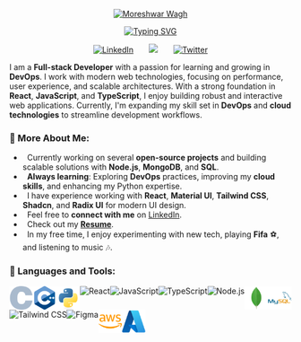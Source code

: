 <p align="center">
  <a href="https://github.com/MoreshwarWagh">
    <img src="https://avatars.githubusercontent.com/u/51285263?v=4" alt="Moreshwar Wagh" />
  </a>
</p>

<p align="center">
  <a href="#">
    <img src="https://readme-typing-svg.demolab.com?font=Fira+Code&duration=2500&pause=1000&color=F75D7E&center=true&random=true&width=435&lines=Full-stack+Developer;Learning+DevOps;React+and+JavaScript+Expert;Python+and+C++;Building+Innovative+Tech" alt="Typing SVG" />
  </a>
</p>

<!-- Social icons section -->
<p align="center">
  &#8287;&#8287;&#8287;&#8287;&#8287;
  <a href="https://www.linkedin.com/in/moreshwarwagh/"><img width="32px" alt="LinkedIn" title="LinkedIn" src="https://i.imgur.com/yRpa1dQ.png"/></a>
  &#8287;&#8287;&#8287;&#8287;&#8287;
  <a href="https://discordapp.com/users/moreshwarwagh" alt="Discord" title="Dev Community on Discord"><img width="32px" src="https://i.imgur.com/OViZO8J.png"/></a>
  &#8287;&#8287;&#8287;&#8287;&#8287;
  <a href="https://twitter.com/MoreshwarWagh"><img width="32px" alt="Twitter" title="Twitter" src="https://i.imgur.com/AixJgnm.png"/></a>
  &#8287;&#8287;&#8287;&#8287;&#8287;
</p>

I am a **Full-stack Developer** with a passion for learning and growing in **DevOps**. I work with modern web technologies, focusing on performance, user experience, and scalable architectures. With a strong foundation in **React**, **JavaScript**, and **TypeScript**, I enjoy building robust and interactive web applications. Currently, I'm expanding my skill set in **DevOps** and **cloud technologies** to streamline development workflows.

### 🧐 More About Me:

- &nbsp; Currently working on several **open-source projects** and building scalable solutions with **Node.js**, **MongoDB**, and **SQL**.
- &nbsp; **Always learning**: Exploring **DevOps** practices, improving my **cloud skills**, and enhancing my Python expertise.
- &nbsp; I have experience working with **React**, **Material UI**, **Tailwind CSS**, **Shadcn**, and **Radix UI** for modern UI design.
- &nbsp; Feel free to **connect with me** on [LinkedIn](https://www.linkedin.com/in/moreshwarwagh/).
- &nbsp; Check out my [**Resume**](https://drive.google.com/file/d/1RkJXetQdxocPVcDT1dmKxCqK7ZT0thPM/view?usp=sharing).
- &nbsp; In my free time, I enjoy experimenting with new tech, playing **Fifa** ⚽, and listening to music 🎶.

### 🔨 Languages and Tools:

<a href="https://www.cprogramming.com/" target="_blank"><img align="left" alt="C" height ="42px" src="https://raw.githubusercontent.com/devicons/devicon/master/icons/c/c-original.svg"></a>

<a href="https://www.cplusplus.com/" target="_blank"><img align="left" alt="C++" height="42px" src="https://raw.githubusercontent.com/devicons/devicon/master/icons/cplusplus/cplusplus-original.svg"></a>

<a href="https://www.python.org" target="_blank"><img align="left" alt="Python" height="42px" src="https://raw.githubusercontent.com/devicons/devicon/master/icons/python/python-original.svg"></a>

<a href="https://reactjs.org/" target="_blank"><img align="left" alt="React" height ="42px" src="https://raw.githubusercontent.com/rahul-jha98/github_readme_icons/main/language_and_tools/square/react/react.svg"></a>

<a href="https://developer.mozilla.org/en-US/docs/Web/JavaScript" target="_blank"><img align="left" alt="JavaScript" height="42px" src="https://raw.githubusercontent.com/rahul-jha98/github_readme_icons/main/language_and_tools/square/javascript/javascript.svg"></a>

<a href="https://www.typescriptlang.org/" target="_blank"><img align="left" alt="TypeScript" height="42px" src="https://raw.githubusercontent.com/rahul-jha98/github_readme_icons/main/language_and_tools/square/typescript/typescript.svg"></a>

<a href="https://nodejs.org" target="_blank"><img align="left" alt="Node.js" height="42px" src="https://raw.githubusercontent.com/rahul-jha98/github_readme_icons/main/language_and_tools/square/node/node.svg"></a>

<a href="https://www.mongodb.com/" target="_blank"><img align="left" alt="MongoDB" height="42px" src="https://raw.githubusercontent.com/devicons/devicon/master/icons/mongodb/mongodb-original.svg"></a>

<a href="https://www.sql.org/" target="_blank"><img align="left" alt="SQL" height="42px" src="https://raw.githubusercontent.com/devicons/devicon/master/icons/mysql/mysql-original-wordmark.svg"></a>

<a href="https://tailwindcss.com/" target="_blank"><img align="left" alt="Tailwind CSS" height="42px" src="https://raw.githubusercontent.com/rahul-jha98/github_readme_icons/main/language_and_tools/square/tailwindcss/tailwindcss.svg"></a>

<a href="https://www.figma.com/" target="_blank"><img align="left" alt="Figma" height="42px" src="https://raw.githubusercontent.com/rahul-jha98/github_readme_icons/main/language_and_tools/square/figma/figma.svg"></a>

<a href="https://aws.amazon.com" target="_blank"><img align="left" alt="AWS" height="42px" src="https://github.com/devicons/devicon/raw/master/icons/amazonwebservices/amazonwebservices-plain-wordmark.svg"></a>

<a href="https://azure.microsoft.com/" target="_blank"><img align="left" alt="Azure" height="42px" src="https://raw.githubusercontent.com/devicons/devicon/master/icons/azure/azure-original.svg"></a>

<br>
